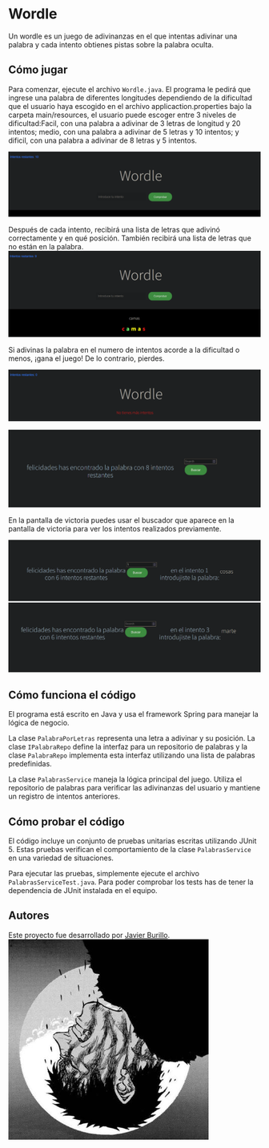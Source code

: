 # Wordle

Un wordle es un juego de adivinanzas en el que intentas adivinar una palabra y cada intento obtienes pistas sobre la palabra oculta.

## Cómo jugar

Para comenzar, ejecute el archivo `Wordle.java`. El programa le pedirá que ingrese una palabra de diferentes longitudes dependiendo de la dificultad que el usuario haya escogido en el archivo applicaction.properties bajo la carpeta main/resources, el usuario puede escoger entre 3 niveles de dificultad:Facil, con una palabra a adivinar de 3 letras de longitud y 20 intentos;
medio, con una palabra a adivinar de 5 letras y 10 intentos; y dificil, con una palabra a adivinar de 8 letras y 5 intentos.

![plot](./images/home.png)

Después de cada intento, recibirá una lista de letras que adivinó correctamente y en qué posición. También recibirá una lista de letras que no están en la palabra.
![plot](./images/intento1.png)

Si adivinas la palabra en el numero de intentos acorde a la dificultad o menos, ¡gana el juego! De lo contrario, pierdes.

![plot](./images/derrota.png)

![plot](./images/victoria.png)

En la pantalla de victoria puedes usar el buscador que aparece en la pantalla de victoria para ver los intentos realizados previamente.

![plot](./images/hitorial1.png)
![plot](./images/hitorial2.png)

## Cómo funciona el código

El programa está escrito en Java y usa el framework Spring para manejar la lógica de negocio.

La clase `PalabraPorLetras` representa una letra a adivinar y su posición. La clase `IPalabraRepo` define la interfaz para un repositorio de palabras y la clase `PalabraRepo` implementa esta interfaz utilizando una lista de palabras predefinidas.

La clase `PalabrasService` maneja la lógica principal del juego. Utiliza el repositorio de palabras para verificar las adivinanzas del usuario y mantiene un registro de intentos anteriores.

## Cómo probar el código

El código incluye un conjunto de pruebas unitarias escritas utilizando JUnit 5. Estas pruebas verifican el comportamiento de la clase `PalabrasService` en una variedad de situaciones.

Para ejecutar las pruebas, simplemente ejecute el archivo `PalabrasServiceTest.java`. Para poder comprobar los tests has de tener la dependencia de JUnit instalada en el equipo.


## Autores

Este proyecto fue desarrollado por [Javier Burillo](https://github.com/SaijaxS).
![plot](./images/logo.png)
